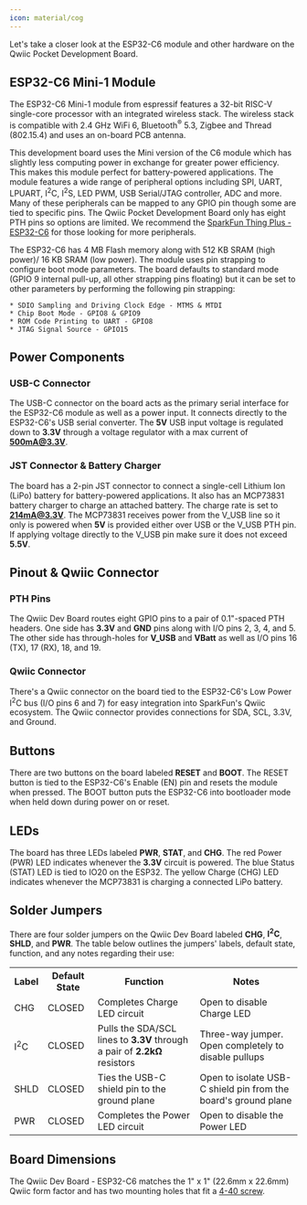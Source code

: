 ```yaml
---
icon: material/cog
---
```


Let's take a closer look at the ESP32-C6 module and other hardware on the Qwiic Pocket Development Board.

## ESP32-C6 Mini-1 Module

The ESP32-C6 Mini-1 module from espressif features a 32-bit RISC-V single-core processor with an integrated wireless stack. The wireless stack is compatible with 2.4 GHz WiFi 6, Bluetooth<sup>&reg;</sup> 5.3, Zigbee and Thread (802.15.4) and uses an on-board PCB antenna.

This development board uses the Mini version of the C6 module which has slightly less computing power in exchange for greater power efficiency. This makes this module perfect for battery-powered applications. The module features a wide range of peripheral options including SPI, UART, LPUART, I<sup>2</sup>C, I<sup>2</sup>S, LED PWM, USB Serial/JTAG controller, ADC and more. Many of these peripherals can be mapped to any GPIO pin though some are tied to specific pins. The Qwiic Pocket Development Board only has eight PTH pins so options are limited. We recommend the [SparkFun Thing Plus - ESP32-C6]() for those looking for more peripherals. 

The ESP32-C6 has 4 MB Flash memory along with 512 KB SRAM (high power)/ 16 KB SRAM (low power). The module uses pin strapping to configure boot mode parameters. The board defaults to standard mode (GPIO 9 internal pull-up, all other strapping pins floating) but it can be set to other parameters by performing the following pin strapping:

    * SDIO Sampling and Driving Clock Edge - MTMS & MTDI
    * Chip Boot Mode - GPIO8 & GPIO9
    * ROM Code Printing to UART - GPIO8
    * JTAG Signal Source - GPIO15

## Power Components

### USB-C Connector

The USB-C connector on the board acts as the primary serial interface for the ESP32-C6 module as well as a power input. It connects directly to the ESP32-C6's USB serial converter. The <b>5V</b> USB input voltage is regulated down to <b>3.3V</b> through a voltage regulator with a max current of <b>500mA@3.3V</b>.

### JST Connector & Battery Charger

The board has a 2-pin JST connector to connect a single-cell Lithium Ion (LiPo) battery for battery-powered applications. It also has an MCP73831 battery charger to charge an attached battery. The charge rate is set to <b>214mA@3.3V</b>. The MCP73831 receives power from the V_USB line so it only is powered when <b>5V</b> is provided either over USB or the V_USB PTH pin. If applying voltage directly to the V_USB pin make sure it does not exceed <b>5.5V</b>.

## Pinout & Qwiic Connector

### PTH Pins

The Qwiic Dev Board routes eight GPIO pins to a pair of 0.1"-spaced PTH headers. One side has <b>3.3V</b> and <b>GND</b> pins along with I/O pins 2, 3, 4, and 5. The other side has through-holes for <b>V_USB</b> and <b>VBatt</b> as well as I/O pins 16 (TX), 17 (RX), 18, and 19.

### Qwiic Connector

There's a Qwiic connector on the board tied to the ESP32-C6's Low Power I<sup>2</sup>C bus (I/O pins 6 and 7) for easy integration into SparkFun's Qwiic ecosystem. The Qwiic connector provides connections for SDA, SCL, 3.3V, and Ground.

## Buttons

There are two buttons on the board labeled <b>RESET</b> and <b>BOOT</b>. The RESET button is tied to the ESP32-C6's Enable (EN) pin and resets the module when pressed. The BOOT button puts the ESP32-C6 into bootloader mode when held down during power on or reset.

## LEDs

The board has three LEDs labeled <b>PWR</b>, <b>STAT</b>, and <b>CHG</b>. The red Power (PWR) LED indicates whenever the <b>3.3V</b> circuit is powered. The blue Status (STAT) LED is tied to IO20 on the ESP32. The yellow Charge (CHG) LED indicates whenever the MCP73831 is charging a connected LiPo battery.

## Solder Jumpers

There are four solder jumpers on the Qwiic Dev Board labeled <b>CHG</b>, <b>I<sup>2</sup>C</b>, <b>SHLD</b>, and <b>PWR</b>. The table below outlines the jumpers' labels, default state, function, and any notes regarding their use:

<table>
    <tr>
        <th>Label</th>
        <th>Default State</th>
        <th>Function</th>
        <th>Notes</th>
    </tr>
    <tr>
        <td>CHG</td>
        <td>CLOSED</td>
        <td>Completes Charge LED circuit</td>
        <td>Open to disable Charge LED</td>
    </tr>
    <tr>
        <td>I<sup>2</sup>C</td>
        <td>CLOSED</td>
        <td>Pulls the SDA/SCL lines to <b>3.3V</b> through a pair of <b>2.2k&ohm;</b> resistors</td>
        <td>Three-way jumper. Open completely to disable pullups</td>
    </tr>
    <tr>
        <td>SHLD</td>
        <td>CLOSED</td>
        <td>Ties the USB-C shield pin to the ground plane</td>
        <td>Open to isolate USB-C shield pin from the board's ground plane</td>
    </tr>
    <tr>
        <td>PWR</td>
        <td>CLOSED</td>
        <td>Completes the Power LED circuit</td>
        <td>Open to disable the Power LED</td>
    </tr>
</table>

## Board Dimensions

The Qwiic Dev Board - ESP32-C6 matches the 1" x 1" (22.6mm x 22.6mm) Qwiic form factor and has two mounting holes that fit a [4-40 screw](). 